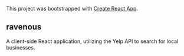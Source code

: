 This project was bootstrapped with [Create React App](https://github.com/facebook/create-react-app).

## ravenous
A client-side React application, utilizing the Yelp API to search for local businesses.